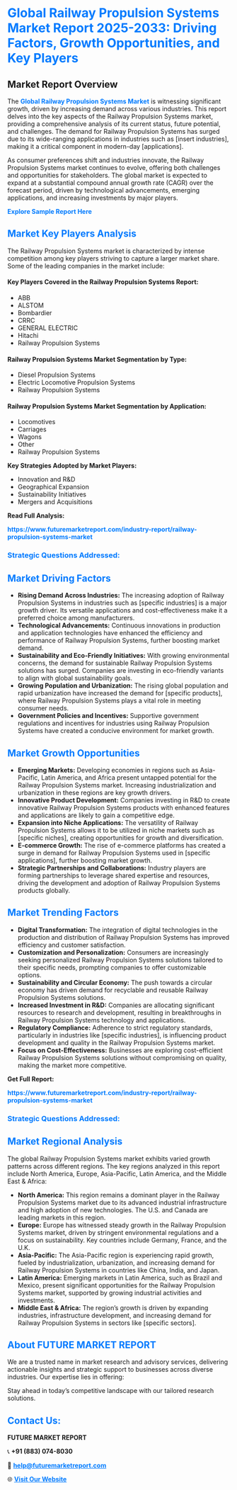 <h1 style="color: #007BFF;">Global Railway Propulsion Systems Market Report 2025-2033: Driving Factors, Growth Opportunities, and Key Players</h1>

<section id="overview">
<h2>Market Report Overview</h2>
<p>The <a href="https://www.futuremarketreport.com/industry-report/railway-propulsion-systems-market" style="color: #007BFF; text-decoration: none;"><strong>Global Railway Propulsion Systems Market</strong></a> is witnessing significant growth, driven by increasing demand across various industries. This report delves into the key aspects of the Railway Propulsion Systems market, providing a comprehensive analysis of its current status, future potential, and challenges. The demand for Railway Propulsion Systems has surged due to its wide-ranging applications in industries such as [insert industries], making it a critical component in modern-day [applications].</p>
<p>As consumer preferences shift and industries innovate, the Railway Propulsion Systems market continues to evolve, offering both challenges and opportunities for stakeholders. The global market is expected to expand at a substantial compound annual growth rate (CAGR) over the forecast period, driven by technological advancements, emerging applications, and increasing investments by major players.</p>
</section>

<section id="overview">
<p><a href="https://www.futuremarketreport.com/request-sample/reportId=109818" style="color: #007BFF; text-decoration: none;"><strong>Explore Sample Report Here</strong></a></p>
</section>

<section id="key-players">
<h2 style="color: #007BFF;">Market Key Players Analysis</h2>
<p>The Railway Propulsion Systems market is characterized by intense competition among key players striving to capture a larger market share. Some of the leading companies in the market include:</p>
<h4>Key Players Covered in the Railway Propulsion Systems Report:</h4>
<ul><li>ABB</li><li>ALSTOM</li><li>Bombardier</li><li>CRRC</li><li>GENERAL ELECTRIC</li><li>Hitachi</li><li>Railway Propulsion Systems</li></ul>
<h4>Railway Propulsion Systems Market Segmentation by Type:</h4>
<ul><li>Diesel Propulsion Systems</li><li>Electric Locomotive Propulsion Systems</li><li>Railway Propulsion Systems</li></ul>

<h4>Railway Propulsion Systems Market Segmentation by Application:</h4>
<ul><li>Locomotives</li><li>Carriages</li><li>Wagons</li><li>Other</li><li>Railway Propulsion Systems</li></ul>
<p><strong>Key Strategies Adopted by Market Players:</strong></p>
<ul>
<li>Innovation and R&D</li>
<li>Geographical Expansion</li>
<li>Sustainability Initiatives</li>
<li>Mergers and Acquisitions</li>
</ul>
</section>

<section>
<p><strong>Read Full Analysis: </strong></p><a href="https://www.futuremarketreport.com/industry-report/railway-propulsion-systems-market" style="color: #007BFF; text-decoration: none;"><strong>https://www.futuremarketreport.com/industry-report/railway-propulsion-systems-market</strong></a>
<h3 style="color: #007BFF;">Strategic Questions Addressed:</h3>
</section>

<section id="driving-factors">
<h2 style="color: #007BFF;">Market Driving Factors</h2>
<ul>
<li><strong>Rising Demand Across Industries:</strong> The increasing adoption of Railway Propulsion Systems in industries such as [specific industries] is a major growth driver. Its versatile applications and cost-effectiveness make it a preferred choice among manufacturers.</li>
<li><strong>Technological Advancements:</strong> Continuous innovations in production and application technologies have enhanced the efficiency and performance of Railway Propulsion Systems, further boosting market demand.</li>
<li><strong>Sustainability and Eco-Friendly Initiatives:</strong> With growing environmental concerns, the demand for sustainable Railway Propulsion Systems solutions has surged. Companies are investing in eco-friendly variants to align with global sustainability goals.</li>
<li><strong>Growing Population and Urbanization:</strong> The rising global population and rapid urbanization have increased the demand for [specific products], where Railway Propulsion Systems plays a vital role in meeting consumer needs.</li>
<li><strong>Government Policies and Incentives:</strong> Supportive government regulations and incentives for industries using Railway Propulsion Systems have created a conducive environment for market growth.</li>
</ul>
</section>

<section id="growth-opportunities">
<h2 style="color: #007BFF;">Market Growth Opportunities</h2>
<ul>
<li><strong>Emerging Markets:</strong> Developing economies in regions such as Asia-Pacific, Latin America, and Africa present untapped potential for the Railway Propulsion Systems market. Increasing industrialization and urbanization in these regions are key growth drivers.</li>
<li><strong>Innovative Product Development:</strong> Companies investing in R&D to create innovative Railway Propulsion Systems products with enhanced features and applications are likely to gain a competitive edge.</li>
<li><strong>Expansion into Niche Applications:</strong> The versatility of Railway Propulsion Systems allows it to be utilized in niche markets such as [specific niches], creating opportunities for growth and diversification.</li>
<li><strong>E-commerce Growth:</strong> The rise of e-commerce platforms has created a surge in demand for Railway Propulsion Systems used in [specific applications], further boosting market growth.</li>
<li><strong>Strategic Partnerships and Collaborations:</strong> Industry players are forming partnerships to leverage shared expertise and resources, driving the development and adoption of Railway Propulsion Systems products globally.</li>
</ul>
</section>

<section id="trending-factors">
<h2 style="color: #007BFF;">Market Trending Factors</h2>
<ul>
<li><strong>Digital Transformation:</strong> The integration of digital technologies in the production and distribution of Railway Propulsion Systems has improved efficiency and customer satisfaction.</li>
<li><strong>Customization and Personalization:</strong> Consumers are increasingly seeking personalized Railway Propulsion Systems solutions tailored to their specific needs, prompting companies to offer customizable options.</li>
<li><strong>Sustainability and Circular Economy:</strong> The push towards a circular economy has driven demand for recyclable and reusable Railway Propulsion Systems solutions.</li>
<li><strong>Increased Investment in R&D:</strong> Companies are allocating significant resources to research and development, resulting in breakthroughs in Railway Propulsion Systems technology and applications.</li>
<li><strong>Regulatory Compliance:</strong> Adherence to strict regulatory standards, particularly in industries like [specific industries], is influencing product development and quality in the Railway Propulsion Systems market.</li>
<li><strong>Focus on Cost-Effectiveness:</strong> Businesses are exploring cost-efficient Railway Propulsion Systems solutions without compromising on quality, making the market more competitive.</li>
</ul>
</section>

<section>
<p><strong>Get Full Report: </strong></p><a href="https://www.futuremarketreport.com/industry-report/railway-propulsion-systems-market" style="color: #007BFF; text-decoration: none;"><strong>https://www.futuremarketreport.com/industry-report/railway-propulsion-systems-market</strong></a>
<h3 style="color: #007BFF;">Strategic Questions Addressed:</h3>
</section>


<section id="regional-analysis">
<h2 style="color: #007BFF;">Market Regional Analysis</h2>
<p>The global Railway Propulsion Systems market exhibits varied growth patterns across different regions. The key regions analyzed in this report include North America, Europe, Asia-Pacific, Latin America, and the Middle East & Africa:</p>
<ul>
<li><strong>North America:</strong> This region remains a dominant player in the Railway Propulsion Systems market due to its advanced industrial infrastructure and high adoption of new technologies. The U.S. and Canada are leading markets in this region.</li>
<li><strong>Europe:</strong> Europe has witnessed steady growth in the Railway Propulsion Systems market, driven by stringent environmental regulations and a focus on sustainability. Key countries include Germany, France, and the U.K.</li>
<li><strong>Asia-Pacific:</strong> The Asia-Pacific region is experiencing rapid growth, fueled by industrialization, urbanization, and increasing demand for Railway Propulsion Systems in countries like China, India, and Japan.</li>
<li><strong>Latin America:</strong> Emerging markets in Latin America, such as Brazil and Mexico, present significant opportunities for the Railway Propulsion Systems market, supported by growing industrial activities and investments.</li>
<li><strong>Middle East & Africa:</strong> The region’s growth is driven by expanding industries, infrastructure development, and increasing demand for Railway Propulsion Systems in sectors like [specific sectors].</li>
</ul>
</section>

<footer>
<h2 style="color: #007BFF;">About FUTURE MARKET REPORT</h2>
<p>We are a trusted name in market research and advisory services, delivering actionable insights and strategic support to businesses across diverse industries. Our expertise lies in offering:</p>

<p>Stay ahead in today’s competitive landscape with our tailored research solutions.</p>

<h2 style="color: #007BFF;">Contact Us:</h2>
<p><strong>FUTURE MARKET REPORT</strong></p>
<p>📞 <strong>+91 (883) 074-8030</strong></p>
<p>📧 <strong><a href="mailto:help@futuremarketreport.com" style="color: #007BFF;">help@futuremarketreport.com</a></strong></p>
<p>🌐 <strong><a href="https://www.futuremarketreport.com/" style="color: #007BFF;">Visit Our Website</a></strong></p>
</footer>